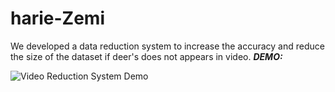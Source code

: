 # harie-Zemi

We developed a data reduction system to increase the accuracy and reduce the size of the dataset if deer's does not appears  in video.
***DEMO:***

![Video Reduction System Demo](https://github.com/jharie/harie-Zemi/blob/main/git.gif)

